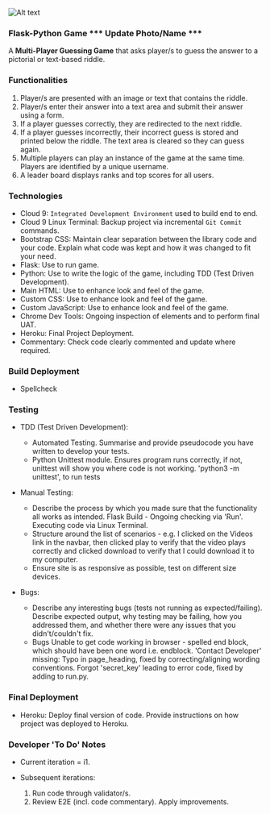 ![Alt text](https://udemy-images.udemy.com/course/750x422/913448_e6e2.jpg)
### Flask-Python Game *** Update Photo/Name ***
A **Multi-Player Guessing Game** that asks player/s to guess the answer to a pictorial or text-based riddle.

### Functionalities
1. Player/s are presented with an image or text that contains the riddle.
2. Player/s enter their answer into a text area and submit their answer using a form.
3. If a player guesses correctly, they are redirected to the next riddle.
4. If a player guesses incorrectly, their incorrect guess is stored and printed below the riddle. The text area is cleared so they can guess again.
5. Multiple players can play an instance of the game at the same time. Players are identified by a unique username.
6. A leader board displays ranks and top scores for all users.

### Technologies

* Cloud 9: `Integrated Development Environment` used to build end to end.
* Cloud 9 Linux Terminal: Backup project via incremental `Git Commit` commands.
* Bootstrap CSS: Maintain clear separation between the library code and your code. Explain what code was kept and how it was changed to fit your need.
* Flask: Use to run game.
* Python: Use to write the logic of the game, including TDD (Test Driven Development).
* Main HTML: Use to enhance look and feel of the game.
* Custom CSS: Use to enhance look and feel of the game.
* Custom JavaScript: Use to enhance look and feel of the game.
* Chrome Dev Tools: Ongoing inspection of elements and to perform final UAT.
* Heroku: Final Project Deployment.
* Commentary: Check code clearly commented and update where required.

### Build Deployment
* Spellcheck

### Testing
* TDD (Test Driven Development): 
    - Automated Testing. Summarise and provide pseudocode you have written to develop your tests.
    - Python Unittest module. Ensures program runs correctly, if not, unittest will show you where code is not working. 'python3 -m unittest', to run tests
* Manual Testing: 
    - Describe the process by which you made sure that the functionality all works as intended.
            Flask Build - Ongoing checking via 'Run'.
            Executing code via Linux Terminal.
    - Structure around the list of scenarios - e.g. I clicked on the Videos link in the navbar, then clicked play to verify that the video plays correctly and clicked download to verify that I could download it to my computer.
    - Ensure site is as responsive as possible, test on different size devices.
* Bugs:
    - Describe any interesting bugs (tests not running as expected/failing). Describe expected output, why testing may be failing, how you addressed them, and whether there were any issues that you didn't/couldn't fix.
    

    * Bugs
    Unable to get code working in browser - spelled end block, which should have been one word i.e. endblock.
    'Contact Developer' missing: Typo in page_heading, fixed by correcting/aligning wording conventions.
    Forgot 'secret_key' leading to error code, fixed by adding to run.py.

### Final Deployment
* Heroku: Deploy final version of code. Provide instructions on how project was deployed to Heroku.

### Developer 'To Do' Notes

* Current iteration = i1.
* Subsequent iterations:

    1. Run code through validator/s.
    2. Review E2E (incl. code commentary). Apply improvements.
    